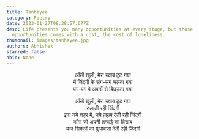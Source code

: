 ```yaml
---
title: Tanhayee
category: Poetry
date: 2023-01-27T08:38:57.677Z
desc: Life presents you many opportunities at every stage, but those
  opportunities comes with a cost, the cost of loneliness.
thumbnail: images/tanhayee.jpg
authors: Abhishek
starred: false
abio: None
---
```

<p style="text-align: center;align:center;">
आँखें खुली, मेरा ख्वाब टूट गया <br>
मैं जिंदगी के संग-संग चलता गया <br>
पग-पग पे अपनों से बिछड़ता गया <br>
</p>

<p style="text-align: center;align:center;">
आँखें खुली, मेरा ख्वाब टूट गया <br>
रुलाती रही जिंदगी <br>
इक नये शहर में, नये ज़ख़्म देती रही जिंदगी <br>
माँगा जो अपनी तन्हाई का हिसाब <br>
चन्द सिक्कों का मुआवजा देती रही जिंदगी <br>
</p>